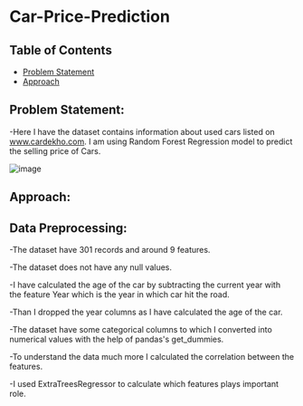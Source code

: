 
# Car-Price-Prediction
## Table of Contents
* [Problem Statement](#Problem-Statement)
* [Approach](#Approach)



## Problem Statement:
-Here I have the dataset contains information about used cars listed on www.cardekho.com. I am using Random Forest Regression model to predict the selling price of Cars.

![image](https://user-images.githubusercontent.com/55452866/107490653-2d199700-6bb0-11eb-9249-808619568455.png)

## Approach:
## Data Preprocessing:
-The dataset have 301 records and around 9 features.

-The dataset does not have any null values.

-I have calculated the age of the car by subtracting the current year with the feature Year which is the year in which car hit the road.

-Than I dropped the year columns as I have calculated the age of the car.

-The dataset have some categorical columns to which I converted into numerical values with the help of pandas's get_dummies.

-To understand the data much more I calculated the correlation between the features.

-I used ExtraTreesRegressor to calculate which features plays important role.


